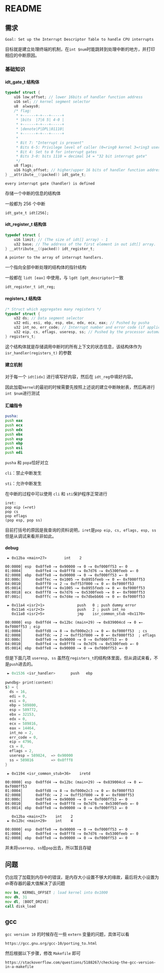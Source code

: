 # README

## 需求

```
Goal: Set up the Interrupt Descriptor Table to handle CPU interrupts
```

目标就是建立处理终端的机制，在`int $num`时能跳转到处理中断的地方，并打印相应的中断原因。

### 基础知识

#### idt_gate_t 结构体

```c
typedef struct {
	u16 low_offset; // lower 16bits of handler function address
	u16 sel; // kernel segment selector
	u8  always0;
	/* flag:
	 * +------+-+---+-----+
	 * |bits  |7|6 5| 4-0 |
	 * +------+-+---+-----+
	 * |denote|P|DPL|01110|
	 * +------+-+---+-----+
	 * 
	 * Bit 7: "Interrupt is present"
	 * Bits 6-5: Privilege level of caller (0=ring0 kernel 3=ring3 user)
	 * Bit 4: Set to 0 for interrupt gates
	 * Bits 3-0: bits 1110 = decimal 14 = "32 bit interrupt gate"
	 */
	u8 flags;
	u16 high_offset; // higher/upper 16 bits of handler function address
} __attribute__((packed)) idt_gate_t;
```

```
every interrupt gate (handler) is defined
```

存储一个中断的信息的结构体

一般都为 256 个中断

```
idt_gate_t idt[256];
```



#### idt_register_t 结构体

```c
typedef struct {
	u16 limit; // (The size of idt[] array) - 1
	u32 base; // The address of the first element in out idt[] array.
} __attribute__((packed)) idt_register_t;
```

```
A pointer to the array of interrupt handlers.
```

一个指向全部中断处理的结构体的指针结构

一般都在 `lidt [eax]` 中使用，与 `lgdt [gdt_descriptor]`一致

```
idt_register_t idt_reg;
```



#### registers_t 结构体

```c
/* Struct which aggregates many registers */
typedef struct {
	u32 ds; // Data segment selector
	u32 edi, esi, ebp, esp, ebx, edx, ecx, eax; // Pushed by pusha
	u32 int_no, err_code; // Interrupt number and error code (if applicable)
	u32 eip, cs, eflags, useresp, ss; // Pushed by the processor automatically
} registers_t;
```

这个结构体就是存储调用中断时的所有上下文的状态信息，该结构体作为 `isr_handler(registers_t)` 的参数



#### 建立机制

对于每一个 `idt[idx]` 进行填写好内容，然后在 `idt_reg`中填好内容。

因此加载`kernel`的最初的时候需要先按照上述说的建立中断映射表，然后再进行 `int $num`进行测试



#### 汇编指令

```asm
pusha:
push eax
push ecx
push edx
push ebx
push esp
push ebp
push esi
push edi
```

`pusha` 和 `popa`恰好对立

`cli`：禁止中断发生

`sti`：允许中断发生

在中断的过程中可以使用 `cli` 和 `sti`保护程序正常进行

```assembly
iret:
pop eip (=ret)
pop cs
pop eflags
(pop esp, pop ss)
```

目前打括号的原因是我查询的资料说明，`iret`是`pop eip, cs, eflags, esp, ss`但是从调试来看并非如此。



####  debug

```assembly
 ► 0x12ba <main+27>        int    2
 
00:0000│ esp  0x8ffe0 —▸ 0x90000 —▸ 0 —▸ 0xf000ff53 ◂— 0
01:0004│      0x8ffe4 —▸ 0x8fff8 —▸ 0x7d76 —▸ 0x5300feeb ◂— 0
02:0008│ ebp  0x8ffe8 —▸ 0x90000 —▸ 0 —▸ 0xf000ff53 ◂— 0
03:000c│      0x8ffec —▸ 0x1005 —▸ 0x8955feeb —▸ 0 ◂— 0xf000ff53
04:0010│      0x8fff0 —▸ 2 —▸ 0xff53f000 —▸ 0 ◂— 0xf000ff53
05:0014│      0x8fff4 —▸ 0x1005 —▸ 0x8955feeb —▸ 0 ◂— 0xf000ff53
06:0018│ ecx  0x8fff8 —▸ 0x7d76 —▸ 0x5300feeb —▸ 0 ◂— 0xf000ff53
07:001c│      0x8fffc —▸ 0x7d4e —▸ 0x7dbebb66 —▸ 0 ◂— 0xf000ff53
```

```assembly
 ► 0x11a4 <isr2+1>               push   0 ; push dummy error
   0x11a6 <isr2+3>               push   2 ; push int_no
   0x11a8 <isr2+5>               jmp    isr_common_stub <0x1170>

00:0000│ esp  0x8ffd4 —▸ 0x12bc (main+29) —▸ 0x839004cd —▸ 0 ◂— 0xf000ff53 ; eip
01:0004│      0x8ffd8 —▸ 8 —▸ 0xf000e2c3 —▸ 0 ◂— 0xf000ff53	 ; cs
02:0008│      0x8ffdc —▸ 2 —▸ 0xff53f000 —▸ 0 ◂— 0xf000ff53	 ; eflags
03:000c│      0x8ffe0 —▸ 0x90000 —▸ 0 —▸ 0xf000ff53 ◂— 0
04:0010│      0x8ffe4 —▸ 0x8fff8 —▸ 0x7d76 —▸ 0x5300feeb ◂— 0
05:0014│ ebp  0x8ffe8 —▸ 0x90000 —▸ 0 —▸ 0xf000ff53 ◂— 0
```

但是下面几项 `useresp, ss` 虽然在`registers_t`的结构体里面，但从调试来看，不是`push`进去的。



```c
 ► 0x1536 <isr_handler>       push   ebp
 
pwndbg> print(content)
$3 = {
  ds = 16, 
  edi = 0, 
  esi = 0, 
  ebp = 589800, 
  esp = 589772, 
  ebx = 32153, 
  edx = 0, 
  ecx = 589816, 
  eax = 14464, 
  int_no = 2, 
  err_code = 0, 
  eip = 4796, 
  cs = 8, 
  eflags = 2, 
  useresp = 589824,  => 0x90000
  ss = 589816		 => 0x8fff8
}
```

```assembly
 ► 0x1194 <isr_common_stub+36>    iretd
 
00:0000│ esp  0x8ffd4 —▸ 0x12bc (main+29) —▸ 0x839004cd —▸ 0 ◂— 0xf000ff53
01:0004│      0x8ffd8 —▸ 8 —▸ 0xf000e2c3 —▸ 0 ◂— 0xf000ff53
02:0008│      0x8ffdc —▸ 2 —▸ 0xff53f000 —▸ 0 ◂— 0xf000ff53
03:000c│      0x8ffe0 —▸ 0x90000 —▸ 0 —▸ 0xf000ff53 ◂— 0
04:0010│      0x8ffe4 —▸ 0x8fff8 —▸ 0x7d76 —▸ 0x5300feeb ◂— 0
05:0014│ ebp  0x8ffe8 —▸ 0x90000 —▸ 0 —▸ 0xf000ff53 ◂— 0
```

```assembly
   0x12ba <main+27>    int    2
 ► 0x12bc <main+29>    int    4
 
00:0000│ esp  0x8ffe0 —▸ 0x90000 —▸ 0 —▸ 0xf000ff53 ◂— 0
01:0004│      0x8ffe4 —▸ 0x8fff8 —▸ 0x7d76 —▸ 0x5300feeb ◂— 0
02:0008│ ebp  0x8ffe8 —▸ 0x90000 —▸ 0 —▸ 0xf000ff53 ◂— 0
```

并未将`useresp, ss`给`pop`出去，所以暂且存疑



## 问题

仍出现了加载到内存中的错误，是内存大小设置不够大的缘故，最后将大小设置为`dh`寄存器的最大值解决了该问题

```asm
mov bx, KERNEL_OFFSET ; load kernel into 0x1000 
mov dh, 31 
mov dl, [BOOT_DRIVE] 
call disk_load
```



## gcc 

`gcc version 10` 的时候存在一些 `extern` 变量的问题，具体可以看 

```
https://gcc.gnu.org/gcc-10/porting_to.html
```

然后根据以下步骤，修改 `Makefile` 即可

```
https://stackoverflow.com/questions/5188267/checking-the-gcc-version-in-a-makefile
```

